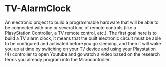 # TV-AlarmClock
An electronic project to build a programmable hardware that will be able to be connected with one or several kind of remote controls (like a PlasyStation Controller, a TV remote control, etc.). The first goal here is to build a TV alarm clock, it means that the built electronic circuit must be able to be configured and activated before you go sleeping, and then it will wake you up at time by switching on your TV device and using your Playstation (4) controller to open Youtube and go watch a video based on the research terms you already program into the Microcontroller.
